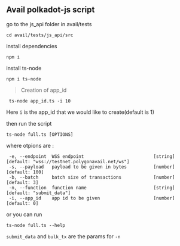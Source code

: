 ## Avail polkadot-js script

go to the js_api folder in avail/tests

```
cd avail/tests/js_api/src
```

install dependencies 

```
npm i
```

install ts-node

```
npm i ts-node
```

>Creation of app_id

```
 ts-node app_id.ts -i 10
 ```
 Here `i` is the app_id that we would like to create(default is 1)

then run the script 

 ``` 
 ts-node full.ts [OPTIONS]
 ```
 where otpions are :

 ```
  -e, --endpoint  WSS endpoint                          [string] [default: "wss://testnet.polygonavail.net/ws"]
  -s, --payload   payload to be given in bytes          [number] [default: 100]
  -b, --batch     batch size of transactions            [number] [default: 3]
  -n, --function  function name                         [string] [default: "submit_data"]
  -i, --app_id    app id to be given                    [number] [default: 0]
  ```
  
  or you can run 
```
ts-node full.ts --help
```

`submit_data` and `bulk_tx` are the params for `-n`

